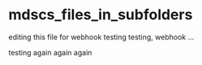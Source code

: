 # mdscs_files_in_subfolders
editing this file for webhook testing
testing, webhook ...

testing
again again again
